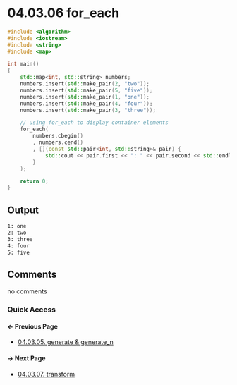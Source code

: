 # 04.03.06 for_each

```cxx
#include <algorithm>
#include <iostream>
#include <string>
#include <map>

int main()
{
    std::map<int, std::string> numbers;
    numbers.insert(std::make_pair(2, "two"));
    numbers.insert(std::make_pair(5, "five"));
    numbers.insert(std::make_pair(1, "one"));
    numbers.insert(std::make_pair(4, "four"));
    numbers.insert(std::make_pair(3, "three"));

    // using for_each to display container elements
    for_each(
        numbers.cbegin()
        , numbers.cend()
        , [](const std::pair<int, std::string>& pair) {
            std::cout << pair.first << ": " << pair.second << std::endl;
        }
    );

    return 0;
}

```

## Output

```txt
1: one
2: two
3: three
4: four
5: five
```

## Comments

no comments

### Quick Access

<div class="previous_page pagination">

#### &#8592; Previous Page

* [04.03.05. generate & generate_n](./../../04.more_stl/03.algorithms/05.generate.md)

</div>
<div class="next_page pagination">

#### &#8594; Next Page

* [04.03.07. transform](./../../04.more_stl/03.algorithms/07.transform.md)

</div>
